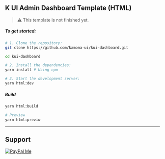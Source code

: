 ## K UI Admin Dashboard Template (HTML)

> ⚠️ This template is not finished yet.

##### To get started:

```bash
# 1. Clone the repository:
git clone https://github.com/kamona-ui/kui-dashboard.git

cd kui-dashboard

# 2. Install the dependencies:
yarn install # Using npm

# 3. Start the development server:
yarn html:dev
```

##### Build

```bash
yarn html:build

# Preview
yarn html:previw
```

---

## Support

[![PayPal Me](https://www.paypalobjects.com/en_US/i/btn/btn_donateCC_LG.gif)](https://www.paypal.me/Akamel721/)
